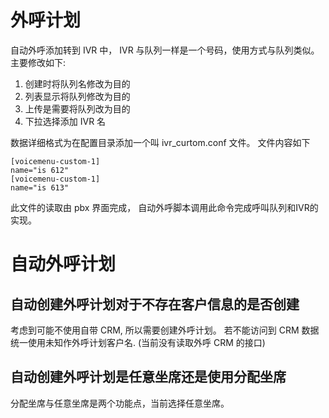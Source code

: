# 外呼计划
自动外呼添加转到 IVR 中， IVR 与队列一样是一个号码，使用方式与队列类似。主要修改如下:

1. 创建时将队列名修改为目的
2. 列表显示将队列修改为目的
3. 上传是需要将队列改为目的
4. 下拉选择添加 IVR 名


数据详细格式为在配置目录添加一个叫 ivr_curtom.conf 文件。 文件内容如下

```
[voicemenu-custom-1]
name="is 612"
[voicemenu-custom-1]
name="is 613"
```

此文件的读取由 pbx 界面完成， 自动外呼脚本调用此命令完成呼叫队列和IVR的实现。

# 自动外呼计划
## 自动创建外呼计划对于不存在客户信息的是否创建
考虑到可能不使用自带 CRM, 所以需要创建外呼计划。 若不能访问到 CRM 数据统一使用未知作外呼计划客户名.
(当前没有读取外呼 CRM 的接口)

## 自动创建外呼计划是任意坐席还是使用分配坐席
分配坐席与任意坐席是两个功能点，当前选择任意坐席。
